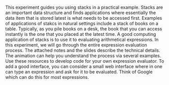 This experiment guides you using stacks in a practical example. Stacks are an important data structure and finds applications where essentially the data item that is stored latest is what needs to be accessed first. Examples of applications of stakcs in natural settings include a stack of books on a table. Typically, as you pile books on a desk, the book that you can access instantly is the one that you placed at the latest time. A good computing application of stacks is to use it to evaluating arithmetical expressions. In this experiment, we will go through the entire expression evaluation process. The attached notes and the slides describe the technical details. The animation can help you understand the process via several examples. Use these resources to develop code for your own expression evaluator. To add a good interface, you can consider a small web interface where in one can type an expression and ask for it to be evaluated. Think of Google which can do this for most expressions. 
